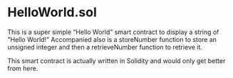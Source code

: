 # HelloWorld.sol

This is a super simple “Hello World” smart contract to display a string of "Hello World!" 
Accompanied also is a storeNumber function to store an unsigned integer and then a retrieveNumber function to retrieve it.

This smart contract is actually written in Solidity and would only get better from here.
